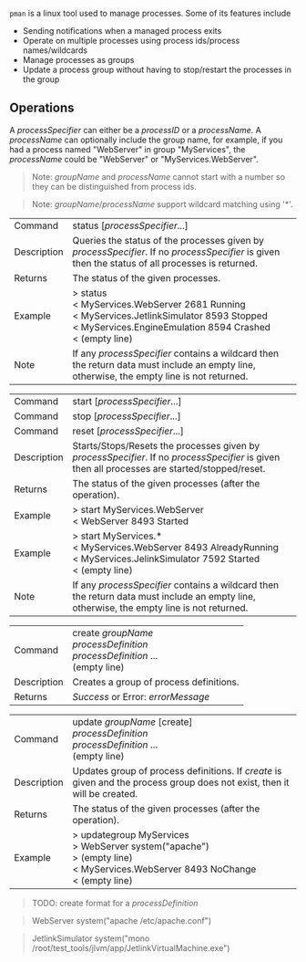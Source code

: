`pman` is a linux tool used to manage processes. Some of its features include

* Sending notifications when a managed process exits
* Operate on multiple processes using process ids/process names/wildcards
* Manage processes as groups
* Update a process group without having to stop/restart the processes in the group

Operations
---

A _processSpecifier_ can either be a _processID_ or a _processName_.  A _processName_ can optionally include the group name, for example, if you had a process named "WebServer" in group "MyServices", the _processName_ could be "WebServer" or "MyServices.WebServer".

> Note: _groupName_ and _processName_ cannot start with a number so they can be distinguished from process ids.

> Note: _groupName_/_processName_ support wildcard matching using '*'.

|             |         |
|-------------|---------|
| Command     | status [_processSpecifier_...] |
| Description | Queries the status of the processes given by _processSpecifier_.  If no _processSpecifier_ is given then the status of all processes is returned. |
| Returns     | The status of the given processes. |
| Example     | > status <br/> < MyServices.WebServer 2681 Running <br/> < MyServices.JetlinkSimulator 8593 Stopped <br/> < MyServices.EngineEmulation 8594 Crashed <br/> < (empty line) |
| Note        | If any _processSpecifier_ contains a wildcard then the return data must include an empty line, otherwise, the empty line is not returned. |

|             |         |
|-------------|---------|
| Command     | start [_processSpecifier_...] |
| Command     | stop [_processSpecifier_...] |
| Command     | reset [_processSpecifier_...] |
| Description | Starts/Stops/Resets the processes given by _processSpecifier_.  If no _processSpecifier_ is given then all processes are started/stopped/reset. |
| Returns     | The status of the given processes (after the operation). |
| Example     | > start MyServices.WebServer <br/> < WebServer 8493 Started |
| Example     | > start MyServices.* <br/> < MyServices.WebServer 8493 AlreadyRunning <br/> < MyServices.JelinkSimulator 7592 Started <br/> < (empty line) |
| Note        | If any _processSpecifier_ contains a wildcard then the return data must include an empty line, otherwise, the empty line is not returned. |



|             |         |
|-------------|---------|
| Command     | create _groupName_<br/> _processDefinition_ <br/> _processDefinition_ ... <br/> (empty line) |
| Description | Creates a group of process definitions. |
| Returns     | _Success_ or Error: _errorMessage_ |

|             |         |
|-------------|---------|
| Command     | update _groupName_ [create] <br/> _processDefinition_ <br/> _processDefinition_ ... <br/> (empty line) |
| Description | Updates group of process definitions. If _create_ is given and the process group does not exist, then it will be created. |
| Returns     | The status of the given processes (after the operation). |
| Example     | > updategroup MyServices <br/> > WebServer system("apache") <br/> > (empty line) <br/> < MyServices.WebServer 8493 NoChange <br/> < (empty line) |


> TODO: create format for a _processDefinition_

> WebServer system("apache /etc/apache.conf")

> JetlinkSimulator system("mono /root/test_tools/jlvm/app/JetlinkVirtualMachine.exe")

